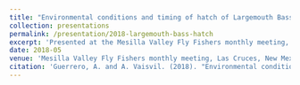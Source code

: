 ```yaml
---
title: "Environmental conditions and timing of hatch of Largemouth Bass (Micropterus salmoides) in a Southwest irrigation reservoir"
collection: presentations
permalink: /presentation/2018-largemouth-bass-hatch
excerpt: 'Presented at the Mesilla Valley Fly Fishers monthly meeting, discussing hatch timing in a Southwest irrigation reservoir.'
date: 2018-05
venue: 'Mesilla Valley Fly Fishers monthly meeting, Las Cruces, New Mexico'
citation: 'Guerrero, A. and A. Vaisvil. (2018). "Environmental conditions and timing of hatch of Largemouth Bass (Micropterus salmoides) in a Southwest irrigation reservoir." Mesilla Valley Fly Fishers monthly meeting, Las Cruces, New Mexico.'
---
```


